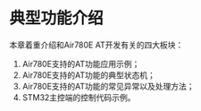 # 典型功能介绍

本章着重介绍和Air780E AT开发有关的四大板块：

1. Air780E支持的AT功能应用示例；
2. Air780E支持的AT功能的典型状态机；
3. Air780E支持的AT功能的常见异常以及处理方法；
4. STM32主控端的控制代码示例。
